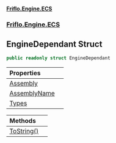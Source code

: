 #### [Friflo.Engine.ECS](index.md 'index')
### [Friflo.Engine.ECS](Friflo.Engine.ECS.md 'Friflo.Engine.ECS')

## EngineDependant Struct

```csharp
public readonly struct EngineDependant
```

| Properties | |
| :--- | :--- |
| [Assembly](EngineDependant.Assembly.md 'Friflo.Engine.ECS.EngineDependant.Assembly') | |
| [AssemblyName](EngineDependant.AssemblyName.md 'Friflo.Engine.ECS.EngineDependant.AssemblyName') | |
| [Types](EngineDependant.Types.md 'Friflo.Engine.ECS.EngineDependant.Types') | |

| Methods | |
| :--- | :--- |
| [ToString()](EngineDependant.ToString().md 'Friflo.Engine.ECS.EngineDependant.ToString()') | |
